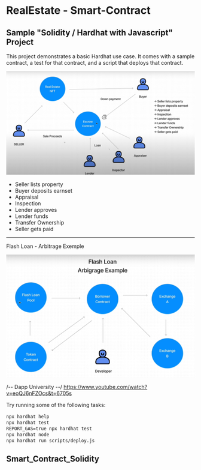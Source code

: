 # RealEstate - Smart-Contract
##  Sample  "Solidity / Hardhat with Javascript" Project

This project demonstrates a basic Hardhat use case. It comes with a sample contract, a test for that contract, and a script that deploys that contract.

 ![Overview SmartContract_RealEstate](./images/Overview.png)
  * Seller lists property
  * Buyer deposits earnset
  * Appraisal
  * Inspection
  * Lender approves
  * Lender funds
  * Transfer Ownership
  * Seller gets paid 

  --------------------------------------------------------------------------------------

  Flash Loan - Arbitrage Exemple

  ![Overview SmartContract_RealEstate](./images/FlashLoan_ArbitrageExemple.png)
  
  /-- Dapp University --/
  https://www.youtube.com/watch?v=eoQJ6nFZOcs&t=6705s

Try running some of the following tasks:

```shell
npx hardhat help
npx hardhat test
REPORT_GAS=true npx hardhat test
npx hardhat node
npx hardhat run scripts/deploy.js
```
## Smart_Contract_Solidity
